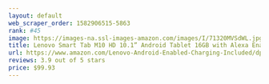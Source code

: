 ```yaml
---
layout: default 
﻿web_scraper_order: 1582906515-5863
rank: #45
image: https://images-na.ssl-images-amazon.com/images/I/71320MVSdWL.jpg
title: Lenovo Smart Tab M10 HD 10.1” Android Tablet 16GB with Alexa Enabled Charging Dock Included
url: https://www.amazon.com/Lenovo-Android-Enabled-Charging-Included/dp/B07V5J4494/ref=zg_mw_pc_45?_encoding=UTF8&psc=1&refRID=XJT42DXBBEE9H9WCHFME
reviews: 3.9 out of 5 stars
price: $99.93 
---
```

